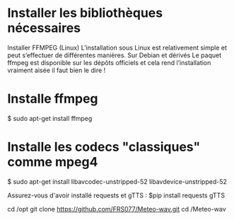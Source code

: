 # Installer les bibliothèques nécessaires

Installer FFMPEG (Linux)
L’installation sous Linux est relativement simple et peut s’effectuer de différentes manières.
Sur Debian et dérivés
Le paquet ffmpeg est disponible sur les dépôts officiels et cela rend l’installation vraiment aisée il
faut bien le dire !
# Installe ffmpeg
$ sudo apt-get install ffmpeg
# Installe les codecs "classiques" comme mpeg4
$ sudo apt-get install libavcodec-unstripped-52 libavdevice-unstripped-52

Assurez-vous d'avoir installé requests et gTTS :
$pip install requests gTTS

cd /opt
git clone https://github.com/FRS077/Meteo-wav.git
cd /Meteo-wav

